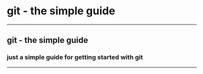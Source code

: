 # git - the simple guide

- - -

## git - the simple guide

### just a simple guide for getting started with git

- - -
